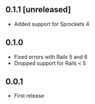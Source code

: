 ## 0.1.1 [unreleased]

- Added support for Sprockets 4

## 0.1.0

- Fixed errors with Rails 5 and 6
- Dropped support for Rails < 5

## 0.0.1

- First release
